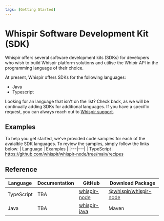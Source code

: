 ```yaml
---
tags: [Getting Started]
---
```


# Whispir Software Development Kit (SDK)

Whispir offers several software development kits (SDKs) for developers who wish to build Whispir platform solutions and utilise the Whipir API in the programming language of their choice.

At present, Whispir offers SDKs for the following languages:
- Java
- Typescript

Looking for an language that isn't on the list? Check back, as we will be continually adding SDKs for additional languages. If you have a specific request, you can always reach out to [Whispir support](mailto:'support@whispir.com').

## Examples
To help you get started, we've provided code samples for each of the avaialble SDK languages. To review the samples, simply follow the links below:
| Language | Examples |
|---|---|
| TypeScript | https://github.com/whispir/whispir-node/tree/main/recipes

## Reference
| Language | Documentation | GitHub | Download Package
|---|---|---|---|
| TypeScript | TBA | [whispir-node](https://github.com/whispir/whispir-node) | [@whispir/whispir-node](https://www.npmjs.com/package/@whispir/whispir-node) |
| Java | TBA | [whispir-java](https://github.com/whispir/whispir-java) | Maven |